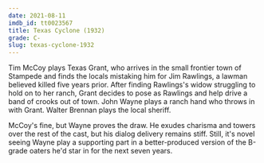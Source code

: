 ```yaml
---
date: 2021-08-11
imdb_id: tt0023567
title: Texas Cyclone (1932)
grade: C-
slug: texas-cyclone-1932
---
```


Tim McCoy plays Texas Grant, who arrives in the small frontier town of Stampede and finds the locals mistaking him for Jim Rawlings, a lawman believed killed five years prior. After finding Rawlings's widow struggling to hold on to her ranch, Grant decides to pose as Rawlings and help drive a band of crooks out of town. John Wayne plays a ranch hand who throws in with Grant. Walter Brennan plays the local sheriff.

McCoy's fine, but Wayne proves the draw. He exudes charisma and towers over the rest of the cast, but his dialog delivery remains stiff. Still, it's novel seeing Wayne play a supporting part in a better-produced version of the B-grade oaters he'd star in for the next seven years.